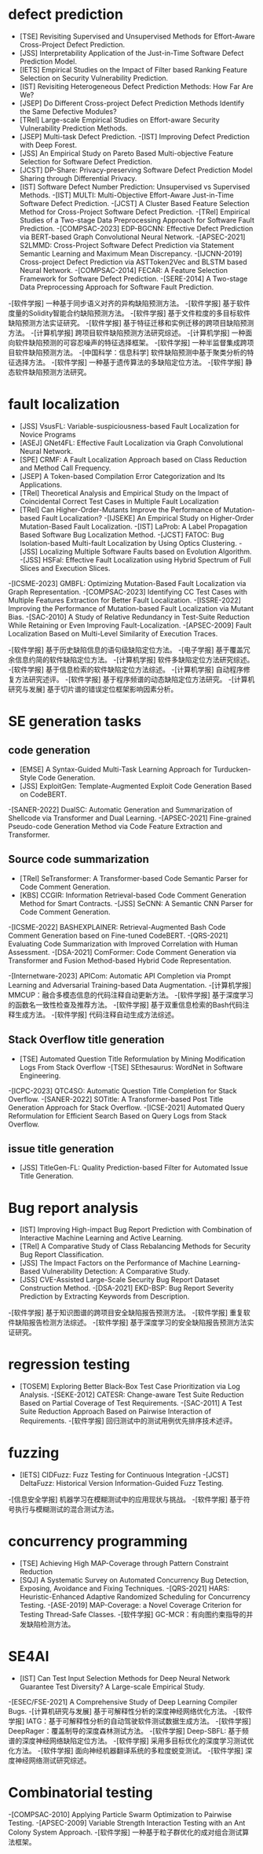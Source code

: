# defect prediction

- [TSE] Revisiting Supervised and Unsupervised Methods for Effort-Aware Cross-Project Defect Prediction.
- [JSS] Interpretability Application of the Just-in-Time Software Defect Prediction Model.
- [IETS] Empirical Studies on the Impact of Filter based Ranking Feature Selection on Security Vulnerability Prediction.
- [IST] Revisiting Heterogeneous Defect Prediction Methods: How Far Are We?
- [JSEP] Do Different Cross-project Defect Prediction Methods Identify the Same Defective Modules?
- [TRel] Large-scale Empirical Studies on Effort-aware Security Vulnerability Prediction Methods.
- [JSEP] Multi-task Defect Prediction.
-[IST] Improving Defect Prediction with Deep Forest.
- [JSS] An Empirical Study on Pareto Based Multi-objective Feature Selection for Software Defect Prediction.
- [JCST] DP-Share: Privacy-preserving Software Defect Prediction Model Sharing through Differential Privacy.
- [IST] Software Defect Number Prediction: Unsupervised vs Supervised Methods.
-[IST] MULTI: Multi-Objective Effort-Aware Just-in-Time Software Defect Prediction.
-[JCST] A Cluster Based Feature Selection Method for Cross-Project Software Defect Prediction.
-[TRel] Empirical Studies of a Two-stage Data Preprocessing Approach for Software Fault Prediction.
-[COMPSAC-2023] EDP-BGCNN: Effective Defect Prediction via BERT-based Graph Convolutional Neural Network.
-[APSEC-2021] S2LMMD: Cross-Project Software Defect Prediction via Statement Semantic Learning and Maximum Mean Discrepancy.
-[IJCNN-2019] Cross-project Defect Prediction via ASTToken2Vec and BLSTM based Neural Network.
-[COMPSAC-2014] FECAR: A Feature Selection Framework for Software Defect Prediction.
-[SERE-2014] A Two-stage Data Preprocessing Approach for Software Fault Prediction.

-[软件学报] 一种基于同步语义对齐的异构缺陷预测方法。
-[软件学报] 基于软件度量的Solidity智能合约缺陷预测方法。
-[软件学报] 基于文件粒度的多目标软件缺陷预测方法实证研究。
-[软件学报] 基于特征迁移和实例迁移的跨项目缺陷预测方法。
-[计算机学报] 跨项目软件缺陷预测方法研究综述。
-[计算机学报] 一种面向软件缺陷预测的可容忍噪声的特征选择框架。
-[软件学报] 一种半监督集成跨项目软件缺陷预测方法。
-[中国科学：信息科学] 软件缺陷预测中基于聚类分析的特征选择方法。
-[软件学报] 一种基于遗传算法的多缺陷定位方法。
-[软件学报] 静态软件缺陷预测方法研究。


# fault localization

- [JSS] VsusFL: Variable-suspiciousness-based Fault Localization for Novice Programs
- [ASEJ] GNet4FL: Effective Fault Localization via Graph Convolutional Neural Network.
- [SPE] CRMF: A Fault Localization Approach based on Class Reduction and Method Call Frequency.
- [JSEP] A Token-based Compilation Error Categorization and Its Applications.
- [TRel] Theoretical Analysis and Empirical Study on the Impact of Coincidental Correct Test Cases in Multiple Fault Localization
- [TRel] Can Higher-Order-Mutants Improve the Performance of Mutation-based Fault Localization?
-[IJSEKE] An Empirical Study on Higher-Order Mutation-Based Fault Localization.
-[IST] LaProb: A Label Propagation Based Software Bug Localization Method.
-[JCST] FATOC: Bug Isolation-based Multi-fault Localization by Using Optics Clustering.
-[JSS] Localizing Multiple Software Faults based on Evolution Algorithm.
-[JSS] HSFal: Effective Fault Localization using Hybrid Spectrum of Full Slices and Execution Slices.

-[ICSME-2023] GMBFL: Optimizing Mutation-Based Fault Localization via Graph Representation.
-[COMPSAC-2023] Identifying CC Test Cases with Multiple Features Extraction for Better Fault Localization.
-[ISSRE-2022] Improving the Performance of Mutation-based Fault Localization via Mutant Bias.
-[SAC-2010] A Study of Relative Redundancy in Test-Suite Reduction While Retaining or Even Improving Fault-Localization.
-[APSEC-2009] Fault Localization Based on Multi-Level Similarity of Execution Traces.

-[软件学报] 基于历史缺陷信息的语句级缺陷定位方法。
-[电子学报] 基于覆盖冗余信息约简的软件缺陷定位方法。
-[计算机学报] 软件多缺陷定位方法研究综述。
-[软件学报] 基于信息检索的软件缺陷定位方法综述。
-[计算机学报] 自动程序修复方法研究述评。
-[软件学报] 基于程序频谱的动态缺陷定位方法研究。
-[计算机研究与发展] 基于切片谱的错误定位框架影响因素分析。

# SE generation tasks

## code generation

- [EMSE] A Syntax-Guided Multi-Task Learning Approach for Turducken-Style Code Generation.
- [JSS] ExploitGen: Template-Augmented Exploit Code Generation Based on CodeBERT.

-[SANER-2022] DualSC: Automatic Generation and Summarization of Shellcode via Transformer and Dual Learning.
-[APSEC-2021] Fine-grained Pseudo-code Generation Method via Code Feature Extraction and Transformer.

## Source code summarization

- [TRel] SeTransformer: A Transformer-based Code Semantic Parser for Code Comment Generation.
- [KBS] CCGIR: Information Retrieval-based Code Comment Generation Method for Smart Contracts.
-[JSS] SeCNN: A Semantic CNN Parser for Code Comment Generation.

-[ICSME-2022] BASHEXPLAINER: Retrieval-Augmented Bash Code Comment Generation based on Fine-tuned CodeBERT.
-[QRS-2021] Evaluating Code Summarization with Improved Correlation with Human Assessment.
-[DSA-2021] ComFormer: Code Comment Generation via Transformer and Fusion Method-based Hybrid Code Representation.

-[Internetware-2023] APICom: Automatic API Completion via Prompt Learning and Adversarial Training-based Data Augmentation.
-[计算机学报] MMCUP：融合多模态信息的代码注释自动更新方法。
-[软件学报] 基于深度学习的函数名一致性检查及推荐方法。
-[软件学报] 基于双重信息检索的Bash代码注释生成方法。
-[软件学报] 代码注释自动生成方法综述。


## Stack Overflow title generation

- [TSE] Automated Question Title Reformulation by Mining Modification Logs From Stack Overflow
-[TSE] SEthesaurus: WordNet in Software Engineering.

-[ICPC-2023] QTC4SO: Automatic Question Title Completion for Stack Overflow.
-[SANER-2022] SOTitle: A Transformer-based Post Title Generation Approach for Stack Overflow.
-[ICSE-2021] Automated Query Reformulation for Efficient Search Based on Query Logs from Stack Overflow.

## issue title generation

- [JSS] TitleGen-FL: Quality Prediction-based Filter for Automated Issue Title Generation.


# Bug report analysis

- [IST] Improving High-impact Bug Report Prediction with Combination of Interactive Machine Learning and Active Learning.
- [TRel] A Comparative Study of Class Rebalancing Methods for Security Bug Report Classification.
- [JSS] The Impact Factors on the Performance of Machine Learning-Based Vulnerability Detection: A Comparative Study.
- [JSS] CVE-Assisted Large-Scale Security Bug Report Dataset Construction Method.
-[DSA-2021] EKD-BSP: Bug Report Severity Prediction by Extracting Keywords from Description.

-[软件学报] 基于知识图谱的跨项目安全缺陷报告预测方法。
-[软件学报] 重复软件缺陷报告检测方法综述。
-[软件学报] 基于深度学习的安全缺陷报告预测方法实证研究。

# regression testing

- [TOSEM] Exploring Better Black-Box Test Case Prioritization via Log Analysis.
-[SEKE-2012] CATESR: Change-aware Test Suite Reduction Based on Partial Coverage of Test Requirements.
-[SAC-2011] A Test Suite Reduction Approach Based on Pairwise Interaction of Requirements.
-[软件学报] 回归测试中的测试用例优先排序技术述评。

# fuzzing

- [IETS] CIDFuzz: Fuzz Testing for Continuous Integration
-[JCST] DeltaFuzz: Historical Version Information-Guided Fuzz Testing.

-[信息安全学报] 机器学习在模糊测试中的应用现状与挑战。
-[软件学报] 基于符号执行与模糊测试的混合测试方法。

# concurrency programming

- [TSE] Achieving High MAP-Coverage through Pattern Constraint Reduction
- [SQJ] A Systematic Survey on Automated Concurrency Bug Detection, Exposing, Avoidance and Fixing Techniques.
-[QRS-2021] HARS: Heuristic-Enhanced Adaptive Randomized Scheduling for Concurrency Testing.
-[ASE-2019] MAP-Coverage: a Novel Coverage Criterion for Testing Thread-Safe Classes.
-[软件学报] GC-MCR：有向图约束指导的并发缺陷检测方法。

# SE4AI

- [IST] Can Test Input Selection Methods for Deep Neural Network Guarantee Test Diversity? A Large-scale Empirical Study.

-[ESEC/FSE-2021] A Comprehensive Study of Deep Learning Compiler Bugs.
-[计算机研究与发展] 基于可解释性分析的深度神经网络优化方法。
-[软件学报] IATG：基于可解释性分析的自动驾驶软件测试数据生成方法。
-[软件学报] DeepRager：覆盖制导的深度森林测试方法。
-[软件学报] Deep-SBFL: 基于频谱的深度神经网络缺陷定位方法。
-[软件学报] 采用多目标优化的深度学习测试优化方法。
-[软件学报] 面向神经机器翻译系统的多粒度蜕变测试。
-[软件学报] 深度神经网络测试研究综述。

# Combinatorial testing

-[COMPSAC-2010] Applying Particle Swarm Optimization to Pairwise Testing.
-[APSEC-2009] Variable Strength Interaction Testing with an Ant Colony System Approach.
-[软件学报] 一种基于粒子群优化的成对组合测试算法框架。